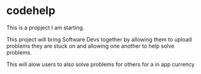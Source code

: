 # codehelp

This is a propject I am starting.

This project will bring Software Devs together by allowing them to upload problems they are stuck on and allowing one another to help solve problems. 

This will alow users to also solve problems for others for a in app currency
